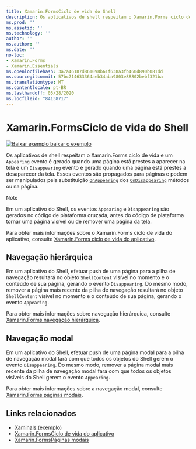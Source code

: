 ```yaml
---
title: Xamarin.FormsCiclo de vida do Shell
description: Os aplicativos de shell respeitam o Xamarin.Forms ciclo de vida e um evento exibido é gerado quando uma página está prestes a aparecer na tela, e um evento desaparecendo é gerado quando uma página está prestes a desaparecer da tela.
ms.prod: ''
ms.assetid: ''
ms.technology: ''
author: ''
ms.author: ''
ms.date: ''
no-loc:
- Xamarin.Forms
- Xamarin.Essentials
ms.openlocfilehash: 3a7a46187d861098b61f638a3fb460d890b081dd
ms.sourcegitcommit: 57bc714633364aeb34aba9803e88802bebf321ba
ms.translationtype: MT
ms.contentlocale: pt-BR
ms.lasthandoff: 05/28/2020
ms.locfileid: "84138717"
---
```

# <a name="xamarinforms-shell-lifecycle"></a>Xamarin.FormsCiclo de vida do Shell

[![Baixar exemplo ](~/media/shared/download.png) baixar o exemplo](https://docs.microsoft.com/samples/xamarin/xamarin-forms-samples/userinterface-xaminals/)

Os aplicativos de shell respeitam o Xamarin.Forms ciclo de vida e um `Appearing` evento é gerado quando uma página está prestes a aparecer na tela e um `Disappearing` evento é gerado quando uma página está prestes a desaparecer da tela. Esses eventos são propagados para páginas e podem ser manipulados pela substituição [`OnAppearing`](xref:Xamarin.Forms.Page.OnAppearing) dos [`OnDisappearing`](xref:Xamarin.Forms.Page.OnDisappearing) métodos ou na página.

> [!NOTE]
> Em um aplicativo do Shell, os eventos `Appearing` e `Disappearing` são gerados no código de plataforma cruzada, antes do código de plataforma tornar uma página visível ou de remover uma página da tela.

Para obter mais informações sobre o Xamarin.Forms ciclo de vida do aplicativo, consulte [ Xamarin.Forms ciclo de vida do aplicativo](~/xamarin-forms/app-fundamentals/app-lifecycle.md).

## <a name="hierarchical-navigation"></a>Navegação hierárquica

Em um aplicativo do Shell, efetuar push de uma página para a pilha de navegação resultará no objeto `ShellContent` visível no momento e o conteúdo de sua página, gerando o evento `Disappearing`. Do mesmo modo, remover a página mais recente da pilha de navegação resultará no objeto `ShellContent` visível no momento e o conteúdo de sua página, gerando o evento `Appearing`.

Para obter mais informações sobre navegação hierárquica, consulte [ Xamarin.Forms navegação hierárquica](~/xamarin-forms/app-fundamentals/navigation/hierarchical.md).

## <a name="modal-navigation"></a>Navegação modal

Em um aplicativo do Shell, efetuar push de uma página modal para a pilha de navegação modal fará com que todos os objetos do Shell gerem o evento `Disappearing`. Do mesmo modo, remover a página modal mais recente da pilha de navegação modal fará com que todos os objetos visíveis do Shell gerem o evento `Appearing`.

Para obter mais informações sobre a navegação modal, consulte [ Xamarin.Forms páginas modais](~/xamarin-forms/app-fundamentals/navigation/modal.md).

## <a name="related-links"></a>Links relacionados

- [Xaminals (exemplo)](https://docs.microsoft.com/samples/xamarin/xamarin-forms-samples/userinterface-xaminals/)
- [Xamarin.FormsCiclo de vida do aplicativo](~/xamarin-forms/app-fundamentals/app-lifecycle.md)
- [Xamarin.FormsPáginas modais](~/xamarin-forms/app-fundamentals/navigation/modal.md)
